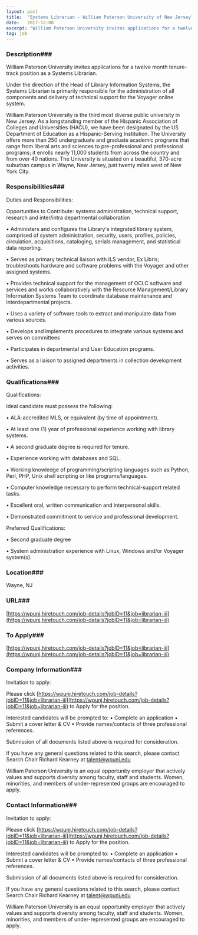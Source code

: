 ```yaml
---
layout: post
title:  "Systems Librarian - William Paterson University of New Jersey"
date:   2017-12-08
excerpt: "William Paterson University invites applications for a twelve month tenure-track position as a Systems Librarian. Under the direction of the Head of Library Information Systems, the Systems Librarian is primarily responsible for the administration of all components and delivery of technical support for the Voyager online system. William Paterson University..."
tag: job
---
```


### Description###

William Paterson University invites applications for a twelve month tenure-track position as a Systems Librarian.

Under the direction of the Head of Library Information Systems, the Systems Librarian is primarily responsible for the administration of all components and delivery of technical support for the Voyager online system. 

William Paterson University is the third most diverse public university in New Jersey. As a longstanding member of the Hispanic Association of Colleges and Universities (HACU), we have been designated by the US Department of Education as a Hispanic-Serving Institution. The University offers more than 250 undergraduate and graduate academic programs that range from liberal arts and sciences to pre-professional and professional programs; it enrolls nearly 11,000 students from across the country and from over 40 nations. The University is situated on a beautiful, 370-acre suburban campus in Wayne, New Jersey, just twenty miles west of New York City. 



### Responsibilities###

Duties and Responsibilities:

Opportunities to Contribute: systems administration, technical support, research and inter/intra departmental collaboration

• 	Administers and configures the Library's integrated library system, comprised of system administration, security, users, profiles, policies, circulation, acquisitions, cataloging, serials management, and statistical data reporting.

• 	Serves as primary technical liaison with ILS vendor, Ex Libris; troubleshoots hardware and software problems with the Voyager and other assigned systems.

• 	Provides technical support for the management of OCLC software and services and works collaboratively with the Resource Management/Library Information Systems Team to coordinate database maintenance and interdepartmental projects.

• 	Uses a variety of software tools to extract and manipulate data from various sources.

• 	Develops and implements procedures to integrate various systems and serves on committees

• 	Participates in departmental and User Education programs. 

• 	Serves as a liaison to assigned departments in collection development activities.


### Qualifications###

Qualifications:

Ideal candidate must possess the following:

• 	ALA-accredited MLS, or equivalent (by time of appointment).

• 	At least one (1) year of professional experience working with library systems.

• 	A second graduate degree is required for tenure.

• 	Experience working with databases and SQL.

• 	Working knowledge of programming/scripting languages such as Python, Perl, PHP, Unix shell scripting or like programs/languages.

• 	Computer knowledge necessary to perform technical-support related tasks.

• 	Excellent oral, written communication and interpersonal skills.

• 	Demonstrated commitment to service and professional development.

Preferred Qualifications:

• 	Second graduate degree  

• 	System administration experience with Linux, Windows and/or Voyager system(s). 




### Location###

Wayne, NJ


### URL###

[https://wpunj.hiretouch.com/job-details?jobID=11&job=librarian-iii](https://wpunj.hiretouch.com/job-details?jobID=11&job=librarian-iii)

### To Apply###

[https://wpunj.hiretouch.com/job-details?jobID=11&job=librarian-iii](https://wpunj.hiretouch.com/job-details?jobID=11&job=librarian-iii)


### Company Information###

Invitation to apply:

Please click [https://wpunj.hiretouch.com/job-details?jobID=11&job=librarian-iii](https://wpunj.hiretouch.com/job-details?jobID=11&job=librarian-iii) to Apply for the position.

Interested candidates will be prompted to:
•	Complete an application 
•	Submit a cover letter & CV
•	Provide names/contacts of three professional references.   

Submission of all documents listed above is required for consideration.

If you have any general questions related to this search, please contact Search Chair Richard Kearney at talent@wpunj.edu

William Paterson University is an equal opportunity employer that actively values and supports diversity among faculty, staff and students. Women, minorities, and members of under-represented groups are encouraged to apply.



### Contact Information###

Invitation to apply:

Please click [https://wpunj.hiretouch.com/job-details?jobID=11&job=librarian-iii](https://wpunj.hiretouch.com/job-details?jobID=11&job=librarian-iii) to Apply for the position.

Interested candidates will be prompted to:
•	Complete an application 
•	Submit a cover letter & CV
•	Provide names/contacts of three professional references.   

Submission of all documents listed above is required for consideration.

If you have any general questions related to this search, please contact Search Chair Richard Kearney at talent@wpunj.edu

William Paterson University is an equal opportunity employer that actively values and supports diversity among faculty, staff and students. Women, minorities, and members of under-represented groups are encouraged to apply.


